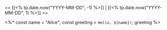 << [[<% tp.date.now("YYYY-MM-DD", -1) %>]] | [[<% tp.date.now("YYYY-MM-DD", 1) %>]] >>

<%* const name = "Alice"; const greeting = `Hello, ${name}!`; greeting %>
